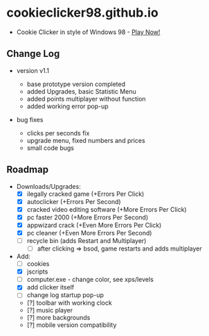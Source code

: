 # cookieclicker98.github.io

- Cookie Clicker in style of Windows 98 - <a href="https://cookieclicker98.github.io">Play Now!</a>

## Change Log

- version v1.1
  - base prototype version completed
  - added Upgrades, basic Statistic Menu
  - added points multiplayer without function
  - added working error pop-up

- bug fixes
  - clicks per seconds fix
  - upgrade menu, fixed numbers and prices
  - small code bugs

## Roadmap

- Downloads/Upgrades:
  - [x] ilegally cracked game (+Errors Per Click)
  - [x] autoclicker (+Errors Per Second)
  - [x] cracked video editing software (+More Errors Per Click)
  - [x] pc faster 2000 (+More Errors Per Second)
  - [x] appwizard crack (+Even More Errors Per Click)
  - [x] pc cleaner (+Even More Errors Per Second)
  - [ ] recycle bin (adds Restart and Multiplayer)
    - [ ] after clicking => bsod, game restarts and adds multiplayer

- Add:
  - [ ] cookies
  - [x] jscripts
  - [ ] computer.exe - change color, see xps/levels
  - [x] add clicker itself
  - [ ] change log startup pop-up
  - [?] toolbar with working clock
  - [?] music player
  - [?] more backgrounds
  - [?] mobile version compatibility

